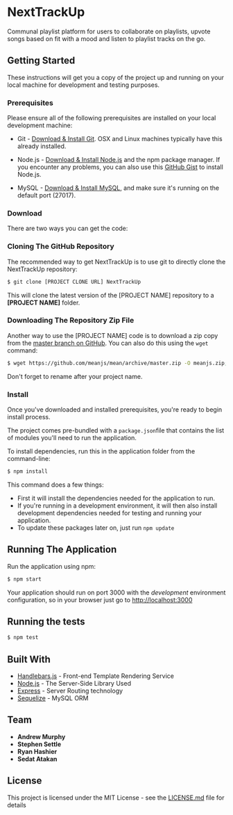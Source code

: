 # NextTrackUp

Communal playlist platform for users to collaborate on playlists, upvote songs based on fit with a mood and listen to playlist tracks on the go.

## Getting Started

These instructions will get you a copy of the project up and running on your local machine for development and testing purposes.

### Prerequisites

Please ensure all of the following prerequisites are installed on your local development machine:

* Git - [Download & Install Git](https://git-scm.com/downloads). OSX and Linux machines typically have this already installed.

* Node.js - [Download & Install Node.js](https://nodejs.org/en/download/) and the npm package manager. If you encounter any problems, you can also use this [GitHub Gist](https://gist.github.com/isaacs/579814) to install Node.js.

* MySQL - [Download & Install MySQL](https://dev.mysql.com/downloads/installer/), and make sure it's running on the default port (27017).

### Download

There are two ways you can get the code:

### Cloning The GitHub Repository
The recommended way to get NextTrackUp is to use git to directly clone the NextTrackUp repository:

```bash
$ git clone [PROJECT CLONE URL] NextTrackUp
```

This will clone the latest version of the [PROJECT NAME] repository to a **[PROJECT NAME]** folder.

### Downloading The Repository Zip File
Another way to use the [PROJECT NAME] code is to download a zip copy from the [master branch on GitHub](https://github.com/meanjs/mean/archive/master.zip). You can also do this using the `wget` command:

```bash
$ wget https://github.com/meanjs/mean/archive/master.zip -O meanjs.zip; unzip meanjs.zip; rm meanjs.zip
```

Don't forget to rename after your project name.

### Install

Once you've downloaded and installed prerequisites, you're ready to begin install process. 

The project comes pre-bundled with a `package.json`file that contains the list of modules you'll need to run the application.

To install dependencies, run this in the application folder from the command-line:

```bash
$ npm install
```
This command does a few things:
* First it will install the dependencies needed for the application to run.
* If you're running in a development environment, it will then also install development dependencies needed for testing and running your application.
* To update these packages later on, just run `npm update`

## Running The Application

Run the application using npm:

```bash
$ npm start
```

Your application should run on port 3000 with the *development* environment configuration, so in your browser just go to [http://localhost:3000](http://localhost:3000)

## Running the tests

```bash
$ npm test
```

## Built With

* [Handlebars.js](https://nodejs.org/en/docs/) - Front-end Template Rendering Service
* [Node.js](https://nodejs.org/en/docs/) - The Server-Side Library Used
* [Express](https://expressjs.com/) - Server Routing technology
* [Sequelize](https://sequelize.org/) - MySQL ORM

## Team

* **Andrew Murphy**
* **Stephen Settle**
* **Ryan Hashier**
* **Sedat Atakan**

## License

This project is licensed under the MIT License - see the [LICENSE.md](LICENSE.md) file for details

